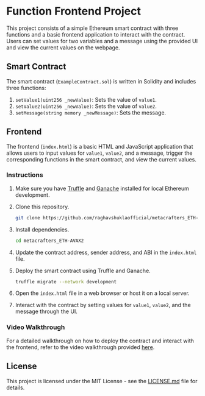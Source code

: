 # Function Frontend Project

This project consists of a simple Ethereum smart contract with three functions and a basic frontend application to interact with the contract. Users can set values for two variables and a message using the provided UI and view the current values on the webpage.

## Smart Contract

The smart contract (`ExampleContract.sol`) is written in Solidity and includes three functions:
1. `setValue1(uint256 _newValue)`: Sets the value of `value1`.
2. `setValue2(uint256 _newValue)`: Sets the value of `value2`.
3. `setMessage(string memory _newMessage)`: Sets the message.

## Frontend

The frontend (`index.html`) is a basic HTML and JavaScript application that allows users to input values for `value1`, `value2`, and a message, trigger the corresponding functions in the smart contract, and view the current values.

### Instructions

1. Make sure you have [Truffle](https://www.trufflesuite.com/truffle) and [Ganache](https://www.trufflesuite.com/ganache) installed for local Ethereum development.
2. Clone this repository.

    ```bash
    git clone https://github.com/raghavshuklaofficial/metacrafters_ETH-AVAX2.git
    ```

3. Install dependencies.

    ```bash
    cd metacrafters_ETH-AVAX2
    ```

4. Update the contract address, sender address, and ABI in the `index.html` file.

5. Deploy the smart contract using Truffle and Ganache.

    ```bash
    truffle migrate --network development
    ```

6. Open the `index.html` file in a web browser or host it on a local server.

7. Interact with the contract by setting values for `value1`, `value2`, and the message through the UI.

### Video Walkthrough

For a detailed walkthrough on how to deploy the contract and interact with the frontend, refer to the video walkthrough provided [here](link-to-your-video).

## License

This project is licensed under the MIT License - see the [LICENSE.md](LICENSE.md) file for details.
